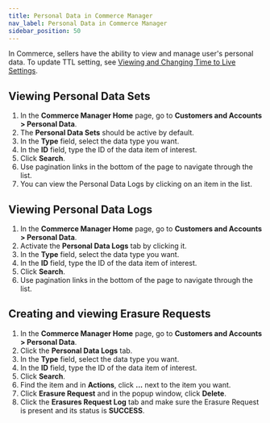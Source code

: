```yaml
---
title: Personal Data in Commerce Manager
nav_label: Personal Data in Commerce Manager
sidebar_position: 50
---
```


In Commerce, sellers have the ability to view and manage user's personal data. To update TTL setting, see [Viewing and Changing Time to Live Settings](/docs/commerce-cloud/global-project-settings/general-settings#viewing-and-changing-time-to-live-settings).

## Viewing Personal Data Sets

1. In the **Commerce Manager Home** page, go to **Customers and Accounts > Personal Data**.
1. The **Personal Data Sets** should be active by default.
1. In the **Type** field, select the data type you want.
1. In the **ID** field, type the ID of the data item of interest.
1. Click **Search**.
1. Use pagination links in the bottom of the page to navigate through the list.
1. You can view the Personal Data Logs by clicking on an item in the list.

## Viewing Personal Data Logs

1. In the **Commerce Manager Home** page, go to **Customers and Accounts > Personal Data**.
1. Activate the **Personal Data Logs** tab by clicking it.
1. In the **Type** field, select the data type you want.
1. In the **ID** field, type the ID of the data item of interest.
1. Click **Search**.
1. Use pagination links in the bottom of the page to navigate through the list.

## Creating and viewing Erasure Requests

1. In the **Commerce Manager Home** page, go to **Customers and Accounts > Personal Data**.
1. Click the **Personal Data Logs** tab.
1. In the **Type** field, select the data type you want.
1. In the **ID** field, type the ID of the data item of interest.
1. Click **Search**.
1. Find the item and in **Actions**, click **...** next to the item you want.
1. Click **Erasure Request** and in the popup window, click **Delete**.
1. Click the **Erasures Request Log** tab and make sure the Erasure Request is present and its status is **SUCCESS**.

